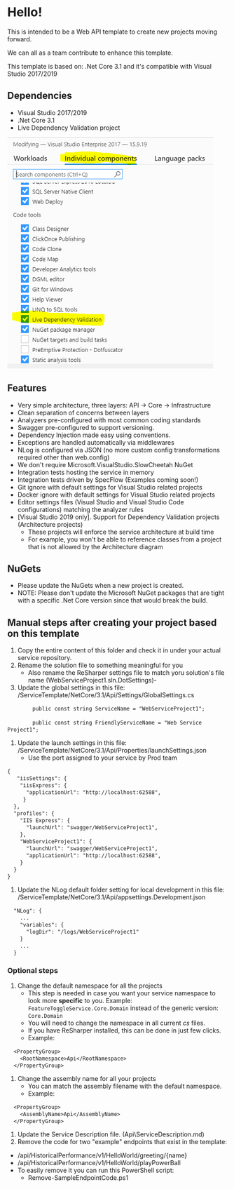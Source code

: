 # Hello! #

This is intended to be a Web API template to create new projects moving forward.

We can all as a team contribute to enhance this template.

This template is based on: .Net Core 3.1 and it's compatible with Visual Studio 2017/2019

## Dependencies ##

- Visual Studio 2017/2019
- .Net Core 3.1
- Live Dependency Validation project

![Extension needed to install][logo]

## Features ##

- Very simple architecture, three layers: API -> Core -> Infrastructure
- Clean separation of concerns between layers
- Analyzers pre-configured with most common coding standards
- Swagger pre-configured to support versioning.
- Dependency Injection made easy using conventions.
- Exceptions are handled automatically via middlewares
- NLog is configured via JSON (no more custom config transformations required other than web.config)
- We don't require Microsoft.VisualStudio.SlowCheetah NuGet
- Integration tests hosting the service in memory
- Integration tests driven by SpecFlow (Examples coming soon!)
- Git ignore with default settings for Visual Studio related projects
- Docker ignore with default settings for Visual Studio related projects
- Editor settings files (Visual Studio and Visual Studio Code configurations) matching the analyzer rules
- [Visual Studio 2019 only]. Support for Dependency Validation projects (Architecture projects)
  - These projects will enforce the service architecture at build time
  - For example, you won't be able to reference classes from a project that is not allowed by the Architecture diagram
  
## NuGets ##

- Please update the NuGets when a new project is created.
- NOTE: Please don't update the Microsoft NuGet packages that are tight with a specific .Net Core version since that would break the build.

## Manual steps after creating your project based on this template ##

1. Copy the entire content of this folder and check it in under your actual service repository.
1. Rename the solution file to something meaningful for you
   - Also rename the ReSharper settings file to match yoru solution's file name (WebServiceProject1.sln.DotSettings)- 
1. Update the global settings in this file: /ServiceTemplate/NetCore/3.1/Api/Settings/GlobalSettings.cs
```
		public const string ServiceName = "WebServiceProject1";

		public const string FriendlyServiceName = "Web Service Project1";
```
1. Update the launch settings in this file: /ServiceTemplate/NetCore/3.1/Api/Properties/launchSettings.json
   - Use the port assigned to your service by Prod team
```
{
   "iisSettings": {
    "iisExpress": {
      "applicationUrl": "http://localhost:62588",
     }
  },
  "profiles": {
    "IIS Express": {
      "launchUrl": "swagger/WebServiceProject1",
    },
    "WebServiceProject1": {
      "launchUrl": "swagger/WebServiceProject1",
      "applicationUrl": "http://localhost:62588",
    }
  }
}
```
1. Update the NLog default folder setting for local development in this file: /ServiceTemplate/NetCore/3.1/Api/appsettings.Development.json
```
  "NLog": {
    ...
    "variables": {
      "logDir": "/logs/WebServiceProject1"
    }
    ...
  }
```

### Optional steps ###

1. Change the default namespace for all the projects
   - This step is needed in case you want your service namespace to look more **specific** to you. Example: `FeatureToggleService.Core.Domain` instead of the generic version: `Core.Domain`
   - You will need to change the namespace in all current _cs_ files.
   - If you have ReSharper installed, this can be done in just few clicks.
   - Example:
```
  <PropertyGroup>
    <RootNamespace>Api</RootNamespace>
  </PropertyGroup>
```
1. Change the assembly name for all your projects
   - You can match the assembly filename with the default namespace.
   - Example:
```
  <PropertyGroup>
    <AssemblyName>Api</AssemblyName>
  </PropertyGroup>
```
1. Update the Service Description file. (Api\ServiceDescription.md)
1. Remove the code for two "example" endpoints that exist in the template:
  - /api/HistoricalPerformance/v1/HelloWorld/greeting/{name}
  - /api/HistoricalPerformance/v1/HelloWorld/playPowerBall
  - To easily remove it you can run this PowerShell script:
    - Remove-SampleEndpointCode.ps1


[logo]: LiveDependencyValidation.PNG "Extension needed to install"

